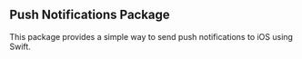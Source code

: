 ## Push Notifications Package
This package provides a simple way to send push notifications to iOS using Swift.
